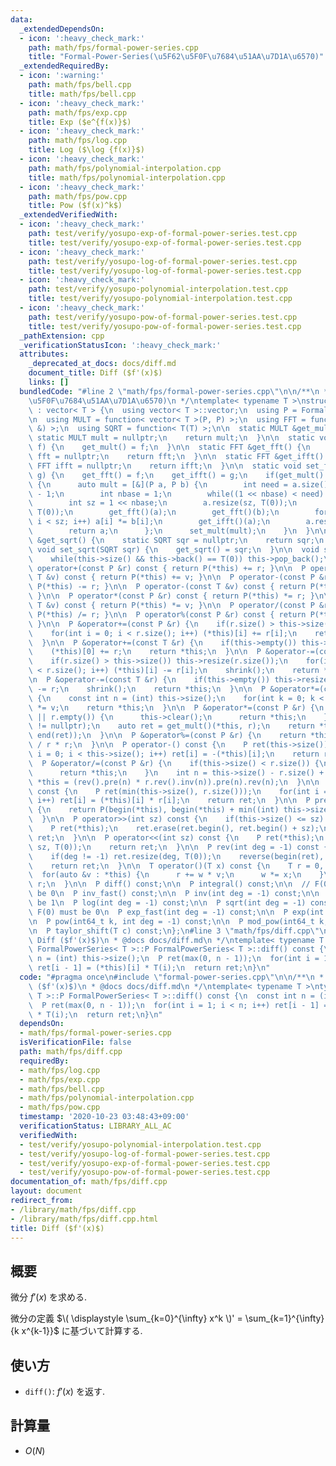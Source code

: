 ```yaml
---
data:
  _extendedDependsOn:
  - icon: ':heavy_check_mark:'
    path: math/fps/formal-power-series.cpp
    title: "Formal-Power-Series(\u5F62\u5F0F\u7684\u51AA\u7D1A\u6570)"
  _extendedRequiredBy:
  - icon: ':warning:'
    path: math/fps/bell.cpp
    title: math/fps/bell.cpp
  - icon: ':heavy_check_mark:'
    path: math/fps/exp.cpp
    title: Exp ($e^{f(x)}$)
  - icon: ':heavy_check_mark:'
    path: math/fps/log.cpp
    title: Log ($\log {f(x)}$)
  - icon: ':heavy_check_mark:'
    path: math/fps/polynomial-interpolation.cpp
    title: math/fps/polynomial-interpolation.cpp
  - icon: ':heavy_check_mark:'
    path: math/fps/pow.cpp
    title: Pow ($f(x)^k$)
  _extendedVerifiedWith:
  - icon: ':heavy_check_mark:'
    path: test/verify/yosupo-exp-of-formal-power-series.test.cpp
    title: test/verify/yosupo-exp-of-formal-power-series.test.cpp
  - icon: ':heavy_check_mark:'
    path: test/verify/yosupo-log-of-formal-power-series.test.cpp
    title: test/verify/yosupo-log-of-formal-power-series.test.cpp
  - icon: ':heavy_check_mark:'
    path: test/verify/yosupo-polynomial-interpolation.test.cpp
    title: test/verify/yosupo-polynomial-interpolation.test.cpp
  - icon: ':heavy_check_mark:'
    path: test/verify/yosupo-pow-of-formal-power-series.test.cpp
    title: test/verify/yosupo-pow-of-formal-power-series.test.cpp
  _pathExtension: cpp
  _verificationStatusIcon: ':heavy_check_mark:'
  attributes:
    _deprecated_at_docs: docs/diff.md
    document_title: Diff ($f'(x)$)
    links: []
  bundledCode: "#line 2 \"math/fps/formal-power-series.cpp\"\n\n/**\n * @brief Formal-Power-Series(\u5F62\
    \u5F0F\u7684\u51AA\u7D1A\u6570)\n */\ntemplate< typename T >\nstruct FormalPowerSeries\
    \ : vector< T > {\n  using vector< T >::vector;\n  using P = FormalPowerSeries;\n\
    \n  using MULT = function< vector< T >(P, P) >;\n  using FFT = function< void(P\
    \ &) >;\n  using SQRT = function< T(T) >;\n\n  static MULT &get_mult() {\n   \
    \ static MULT mult = nullptr;\n    return mult;\n  }\n\n  static void set_mult(MULT\
    \ f) {\n    get_mult() = f;\n  }\n\n  static FFT &get_fft() {\n    static FFT\
    \ fft = nullptr;\n    return fft;\n  }\n\n  static FFT &get_ifft() {\n    static\
    \ FFT ifft = nullptr;\n    return ifft;\n  }\n\n  static void set_fft(FFT f, FFT\
    \ g) {\n    get_fft() = f;\n    get_ifft() = g;\n    if(get_mult() == nullptr)\
    \ {\n      auto mult = [&](P a, P b) {\n        int need = a.size() + b.size()\
    \ - 1;\n        int nbase = 1;\n        while((1 << nbase) < need) nbase++;\n\
    \        int sz = 1 << nbase;\n        a.resize(sz, T(0));\n        b.resize(sz,\
    \ T(0));\n        get_fft()(a);\n        get_fft()(b);\n        for(int i = 0;\
    \ i < sz; i++) a[i] *= b[i];\n        get_ifft()(a);\n        a.resize(need);\n\
    \        return a;\n      };\n      set_mult(mult);\n    }\n  }\n\n  static SQRT\
    \ &get_sqrt() {\n    static SQRT sqr = nullptr;\n    return sqr;\n  }\n\n  static\
    \ void set_sqrt(SQRT sqr) {\n    get_sqrt() = sqr;\n  }\n\n  void shrink() {\n\
    \    while(this->size() && this->back() == T(0)) this->pop_back();\n  }\n\n  P\
    \ operator+(const P &r) const { return P(*this) += r; }\n\n  P operator+(const\
    \ T &v) const { return P(*this) += v; }\n\n  P operator-(const P &r) const { return\
    \ P(*this) -= r; }\n\n  P operator-(const T &v) const { return P(*this) -= v;\
    \ }\n\n  P operator*(const P &r) const { return P(*this) *= r; }\n\n  P operator*(const\
    \ T &v) const { return P(*this) *= v; }\n\n  P operator/(const P &r) const { return\
    \ P(*this) /= r; }\n\n  P operator%(const P &r) const { return P(*this) %= r;\
    \ }\n\n  P &operator+=(const P &r) {\n    if(r.size() > this->size()) this->resize(r.size());\n\
    \    for(int i = 0; i < r.size(); i++) (*this)[i] += r[i];\n    return *this;\n\
    \  }\n\n  P &operator+=(const T &r) {\n    if(this->empty()) this->resize(1);\n\
    \    (*this)[0] += r;\n    return *this;\n  }\n\n  P &operator-=(const P &r) {\n\
    \    if(r.size() > this->size()) this->resize(r.size());\n    for(int i = 0; i\
    \ < r.size(); i++) (*this)[i] -= r[i];\n    shrink();\n    return *this;\n  }\n\
    \n  P &operator-=(const T &r) {\n    if(this->empty()) this->resize(1);\n    (*this)[0]\
    \ -= r;\n    shrink();\n    return *this;\n  }\n\n  P &operator*=(const T &v)\
    \ {\n    const int n = (int) this->size();\n    for(int k = 0; k < n; k++) (*this)[k]\
    \ *= v;\n    return *this;\n  }\n\n  P &operator*=(const P &r) {\n    if(this->empty()\
    \ || r.empty()) {\n      this->clear();\n      return *this;\n    }\n    assert(get_mult()\
    \ != nullptr);\n    auto ret = get_mult()(*this, r);\n    return *this = P(begin(ret),\
    \ end(ret));\n  }\n\n  P &operator%=(const P &r) {\n    return *this -= *this\
    \ / r * r;\n  }\n\n  P operator-() const {\n    P ret(this->size());\n    for(int\
    \ i = 0; i < this->size(); i++) ret[i] = -(*this)[i];\n    return ret;\n  }\n\n\
    \  P &operator/=(const P &r) {\n    if(this->size() < r.size()) {\n      this->clear();\n\
    \      return *this;\n    }\n    int n = this->size() - r.size() + 1;\n    return\
    \ *this = (rev().pre(n) * r.rev().inv(n)).pre(n).rev(n);\n  }\n\n  P dot(P r)\
    \ const {\n    P ret(min(this->size(), r.size()));\n    for(int i = 0; i < ret.size();\
    \ i++) ret[i] = (*this)[i] * r[i];\n    return ret;\n  }\n\n  P pre(int sz) const\
    \ {\n    return P(begin(*this), begin(*this) + min((int) this->size(), sz));\n\
    \  }\n\n  P operator>>(int sz) const {\n    if(this->size() <= sz) return {};\n\
    \    P ret(*this);\n    ret.erase(ret.begin(), ret.begin() + sz);\n    return\
    \ ret;\n  }\n\n  P operator<<(int sz) const {\n    P ret(*this);\n    ret.insert(ret.begin(),\
    \ sz, T(0));\n    return ret;\n  }\n\n  P rev(int deg = -1) const {\n    P ret(*this);\n\
    \    if(deg != -1) ret.resize(deg, T(0));\n    reverse(begin(ret), end(ret));\n\
    \    return ret;\n  }\n\n  T operator()(T x) const {\n    T r = 0, w = 1;\n  \
    \  for(auto &v : *this) {\n      r += w * v;\n      w *= x;\n    }\n    return\
    \ r;\n  }\n\n  P diff() const;\n\n  P integral() const;\n\n  // F(0) must not\
    \ be 0\n  P inv_fast() const;\n\n  P inv(int deg = -1) const;\n\n  // F(0) must\
    \ be 1\n  P log(int deg = -1) const;\n\n  P sqrt(int deg = -1) const;\n\n  //\
    \ F(0) must be 0\n  P exp_fast(int deg = -1) const;\n\n  P exp(int deg = -1) const;\n\
    \n  P pow(int64_t k, int deg = -1) const;\n\n  P mod_pow(int64_t k, P g) const;\n\
    \n  P taylor_shift(T c) const;\n};\n#line 3 \"math/fps/diff.cpp\"\n\n/**\n * @brief\
    \ Diff ($f'(x)$)\n * @docs docs/diff.md\n */\ntemplate< typename T >\ntypename\
    \ FormalPowerSeries< T >::P FormalPowerSeries< T >::diff() const {\n  const int\
    \ n = (int) this->size();\n  P ret(max(0, n - 1));\n  for(int i = 1; i < n; i++)\
    \ ret[i - 1] = (*this)[i] * T(i);\n  return ret;\n}\n"
  code: "#pragma once\n#include \"formal-power-series.cpp\"\n\n/**\n * @brief Diff\
    \ ($f'(x)$)\n * @docs docs/diff.md\n */\ntemplate< typename T >\ntypename FormalPowerSeries<\
    \ T >::P FormalPowerSeries< T >::diff() const {\n  const int n = (int) this->size();\n\
    \  P ret(max(0, n - 1));\n  for(int i = 1; i < n; i++) ret[i - 1] = (*this)[i]\
    \ * T(i);\n  return ret;\n}\n"
  dependsOn:
  - math/fps/formal-power-series.cpp
  isVerificationFile: false
  path: math/fps/diff.cpp
  requiredBy:
  - math/fps/log.cpp
  - math/fps/exp.cpp
  - math/fps/bell.cpp
  - math/fps/polynomial-interpolation.cpp
  - math/fps/pow.cpp
  timestamp: '2020-10-23 03:48:43+09:00'
  verificationStatus: LIBRARY_ALL_AC
  verifiedWith:
  - test/verify/yosupo-polynomial-interpolation.test.cpp
  - test/verify/yosupo-log-of-formal-power-series.test.cpp
  - test/verify/yosupo-exp-of-formal-power-series.test.cpp
  - test/verify/yosupo-pow-of-formal-power-series.test.cpp
documentation_of: math/fps/diff.cpp
layout: document
redirect_from:
- /library/math/fps/diff.cpp
- /library/math/fps/diff.cpp.html
title: Diff ($f'(x)$)
---
```

## 概要

微分 $f'(x)$ を求める.

微分の定義 $\( \displaystyle \sum_{k=0}^{\infty} x^k \)' = \sum_{k=1}^{\infty} {k x^{k-1}}$ に基づいて計算する.

## 使い方

* `diff()`: $f'(x)$ を返す.

## 計算量

* $O(N)$
